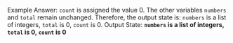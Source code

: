 Example Answer:
`count` is assigned the value 0. The other variables `numbers` and `total` remain unchanged. Therefore, the output state is: `numbers` is a list of integers, `total` is 0, `count` is 0.
Output State: **`numbers` is a list of integers, `total` is 0, `count` is 0**